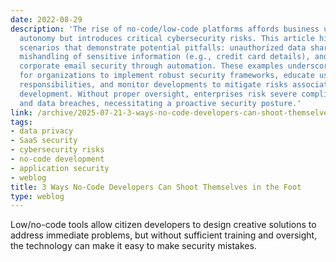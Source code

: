 ```yaml
---
date: 2022-08-29
description: 'The rise of no-code/low-code platforms affords business users significant
  autonomy but introduces critical cybersecurity risks. This article highlights three
  scenarios that demonstrate potential pitfalls: unauthorized data sharing with vendors,
  mishandling of sensitive information (e.g., credit card details), and evasion of
  corporate email security through automation. These examples underscore the necessity
  for organizations to implement robust security frameworks, educate users about their
  responsibilities, and monitor developments to mitigate risks associated with citizen
  development. Without proper oversight, enterprises risk severe compliance violations
  and data breaches, necessitating a proactive security posture.'
link: /archive/2025-07-21-3-ways-no-code-developers-can-shoot-themselves-in-the-foot
tags:
- data privacy
- SaaS security
- cybersecurity risks
- no-code development
- application security
- weblog
title: 3 Ways No-Code Developers Can Shoot Themselves in the Foot
type: weblog
---
```


Low/no-code tools allow citizen developers to design creative solutions to address immediate problems, but without sufficient training and oversight, the technology can make it easy to make security mistakes.

